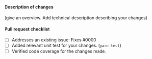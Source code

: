#### Description of changes

(give an overview. Add technical description describing your changes)

#### Pull request checklist

- [ ] Addresses an existing issue: Fixes #0000
- [ ] Added relevant unit test for your changes. (`yarn test`)
- [ ] Verified code coverage for the changes made.
